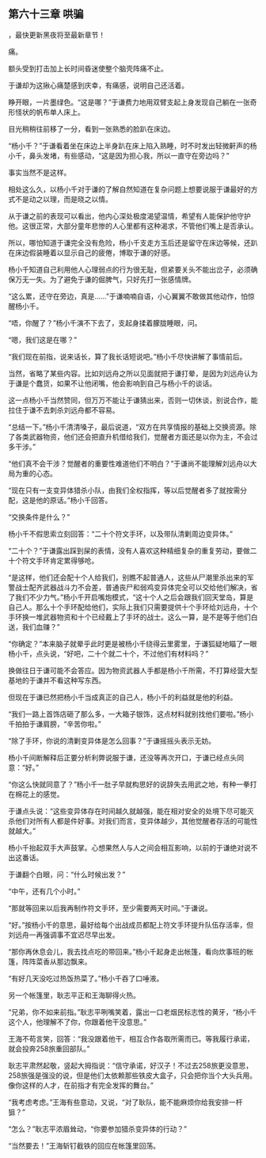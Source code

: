 ## 第六十三章 哄骗
，最快更新黑夜将至最新章节！

痛。

额头受到打击加上长时间昏迷使整个脑壳阵痛不止。

于谦却为这揪心痛楚感到庆幸，有痛感，说明自己还活着。

睁开眼，一片墨绿色。“这是哪？”于谦费力地用双臂支起上身发现自己躺在一张奇形怪状的帆布单人床上。

目光稍稍往前移了一分，看到一张熟悉的脸趴在床边。

“杨小千？”于谦看着坐在床边上半身趴在床上陷入熟睡，时不时发出轻微鼾声的杨小千，鼻头发堵，有些感动，“这是因为担心我，所以一直守在旁边吗？”

事实当然不是这样。

相处这么久，以杨小千对于谦的了解自然知道在复杂问题上想要说服于谦最好的方式不是动之以理，而是晓之以情。

从于谦之前的表现可以看出，他内心深处极度渴望温情，希望有人能保护他守护他。这很正常，大部分童年悲惨的人心里都有这种渴求，不管他们嘴上是否承认。

所以，哪怕知道于谦完全没有危险，杨小千支走方玉后还是留守在床边等候，还趴在床边假装睡着以显示自己的疲倦，博取于谦的好感。

杨小千知道自己利用他人心理弱点的行为很无耻，但紧要关头不能出岔子，必须确保万无一失。为了避免于谦的倔脾气，只好先打一张感情牌。

“这么累，还守在旁边，真是……”于谦喃喃自语，小心翼翼不敢做其他动作，怕惊醒杨小千。

“唔，你醒了？”杨小千演不下去了，支起身揉着朦胧睡眼，问。

“嗯，我们这是在哪？”

“我们现在前指，说来话长，算了我长话短说吧。”杨小千尽快讲解了事情前后。

当然，省略了某些内容。比如刘远舟之所以见面就把于谦打晕，是因为刘远舟认为于谦是个蠢货，如果不让他闭嘴，他会影响到自己与杨小千的谈话。

这一点杨小千当然赞同，但万万不能让于谦猜出来，否则一切休谈，别说合作，能拉住于谦不去刺杀刘远舟都不容易。

“总结一下。”杨小千清清嗓子，最后说道，“双方在共享情报的基础上交换资源。除了各类武器物资，他们还会把直升机借给我们，觉醒者方面还是以你为主，不会过多干涉。”

“他们真不会干涉？觉醒者的重要性难道他们不明白？”于谦尚不能理解刘远舟以大局为重的心态。

“现在只有一支变异体猎杀小队，由我们全权指挥，等以后觉醒者多了就按需分配，这是他的原话。”杨小千回答。

“交换条件是什么？”

杨小千不假思索立刻回答：“二十个符文手环，以及带队清剿周边变异体。”

“二十个？”于谦露出踩到屎的表情，没有人喜欢这种精细复杂的重复劳动，要做二十个符文手环肯定累得够呛。

“是这样，他们还会配十个人给我们，别瞧不起普通人，这些从尸潮里杀出来的军警战士配齐武器战斗力不会差，普通丧尸和弱鸡变异体完全可以交给他们解决，省了我们不少力气。”杨小千开启嘴炮模式，“这十个人之后会跟我们回天堂岛，算是自己人。那么十个手环配给他们，实际上我们只需要提供十个手环给刘远舟，十个手环换一堆武器物资和十个已经戴上了手环的战士。这么一算，是不是等于他们白送，我们血赚？”

“你确定？”本来脑子就晕乎此时更是被杨小千绕得云里雾里，于谦狐疑地瞄了一眼杨小千，点头说，“好吧，二十个就二十个，不过他们有材料吗？”

换做往日于谦可能不会答应。因为物资武器人手都是杨小千所需，不打算经营大型基地的于谦并不看这种写东西。

但现在于谦已然把杨小千当成真正的自己人，杨小千的利益就是他的利益。

“我们一路上首饰店砸了那么多，一大箱子银饰，这点材料就别找他们要啦。”杨小千拍拍于谦肩膀，“辛苦你啦。”

“除了手环，你说的清剿变异体是怎么回事？”于谦摇摇头表示无妨。

杨小千间断解释后正要分析利弊说服于谦，还没等再次开口，于谦已经点头同意：“好。”

“你这么快就同意了？”杨小千一肚子早就构思好的说辞失去用武之地，有种一拳打在棉花上的感觉。

于谦点头说：“这些变异体存在时间越久就越强，能在相对安全的处境下尽可能灭杀他们对所有人都是件好事。对我们而言，变异体越少，其他觉醒者存活的可能性就越大。”

杨小千抬起双手大声鼓掌。心想果然人与人之间会相互影响，以前的于谦绝对说不出这番话。

于谦翻个白眼，问：“什么时候出发？”

“中午，还有几个小时。”

“那就等回来以后我再制作符文手环，至少需要两天时间。”于谦说。

“好。”按杨小千的意思，最好给每个出战成员都配上符文手环提升队伍存活率，但刘远舟一再强调事不宜迟尽早出发。

“那你再休息会儿，我去找点吃的带回来。”杨小千起身走出帐篷，看向炊事班的帐篷，阵阵菜香从那边飘来。

“有好几天没吃过热饭热菜了。”杨小千吞了口唾液。

另一个帐篷里，耿志平正和王海聊得火热。

“兄弟，你不如来前指。”耿志平咧嘴笑着，露出一口老烟民标志性的黄牙，“杨小千这个人，他理解不了你，你跟着他干没意思。”

王海不苟言笑，回答：“我没跟着他干，相互合作各取所需而已。等我履行承诺，就会投奔258旅重回部队。”

耿志平肃然起敬，竖起大拇指说：“信守承诺，好汉子！不过去258旅更没意思，258旅强是强没的说，但是他们太依赖那些铁皮大盒子，只会把你当个大头兵用。像你这样的人才，在前指才有完全发挥的舞台。”

“我考虑考虑。”王海有些意动，又说，“对了耿队，能不能麻烦你给我安排一杆狙？”

“怎么？”耿志平浓眉耸动，“你要参加猎杀变异体的行动？”

“当然要去！”王海斩钉截铁的回应在帐篷里回荡。

